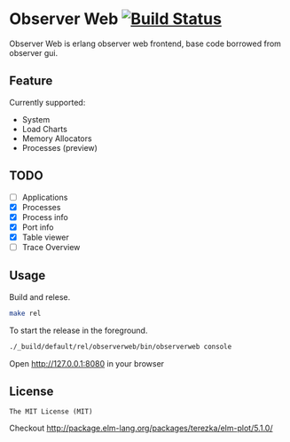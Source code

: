 Observer Web [![Build Status](https://travis-ci.org/freke/observerweb.svg?branch=master)](https://travis-ci.org/freke/observerweb)
============
Observer Web is erlang observer web frontend, base code borrowed from observer gui.

## Feature
Currently supported:
* System
* Load Charts
* Memory Allocators
* Processes (preview)

## TODO

- [ ] Applications
- [x] Processes
- [x] Process info
- [x] Port info
- [x] Table viewer
- [ ] Trace Overview

## Usage
Build and relese.
```bash
make rel
```
To start the release in the foreground.
```bash
./_build/default/rel/observerweb/bin/observerweb console
```
Open http://127.0.0.1:8080 in your browser


## License

    The MIT License (MIT)

Checkout http://package.elm-lang.org/packages/terezka/elm-plot/5.1.0/
